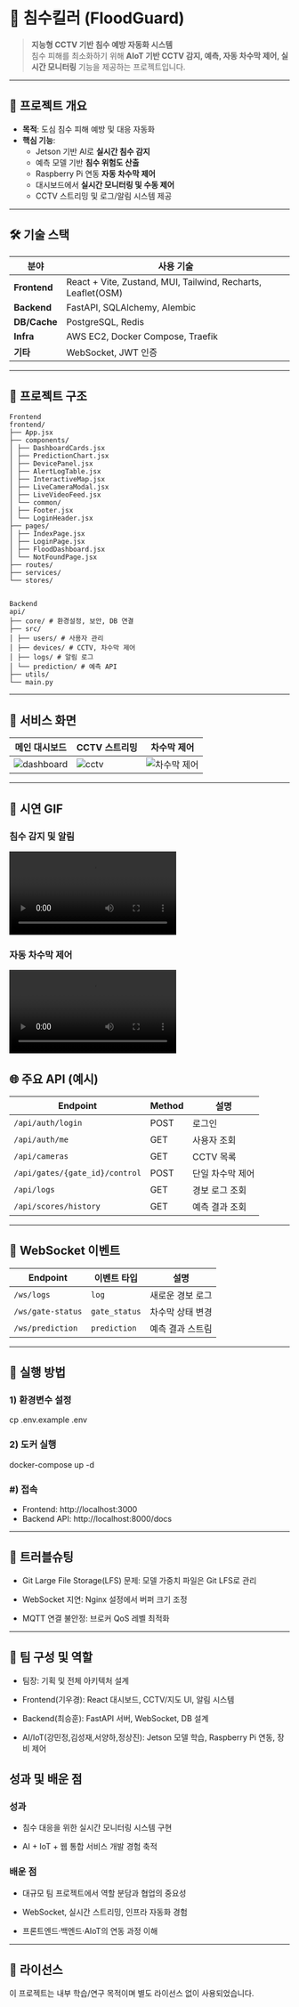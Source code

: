 # 🌊 침수킬러 (FloodGuard)

> **지능형 CCTV 기반 침수 예방 자동화 시스템**  
> 침수 피해를 최소화하기 위해 **AIoT 기반 CCTV 감지, 예측, 자동 차수막 제어, 실시간 모니터링** 기능을 제공하는 프로젝트입니다.

---

## 📌 프로젝트 개요

- **목적**: 도심 침수 피해 예방 및 대응 자동화
- **핵심 기능**:
  - Jetson 기반 AI로 **실시간 침수 감지**
  - 예측 모델 기반 **침수 위험도 산출**
  - Raspberry Pi 연동 **자동 차수막 제어**
  - 대시보드에서 **실시간 모니터링 및 수동 제어**
  - CCTV 스트리밍 및 로그/알림 시스템 제공

---

## 🛠 기술 스택

| 분야          | 사용 기술 |
|--------------|-------------------------------------------|
| **Frontend** | React + Vite, Zustand, MUI, Tailwind, Recharts, Leaflet(OSM) |
| **Backend**  | FastAPI, SQLAlchemy, Alembic |
| **DB/Cache** | PostgreSQL, Redis |
| **Infra**    | AWS EC2, Docker Compose, Traefik |
| **기타**     | WebSocket, JWT 인증 |

---

## 📂 프로젝트 구조

```
Frontend
frontend/
├── App.jsx
├── components/
│ ├── DashboardCards.jsx
│ ├── PredictionChart.jsx
│ ├── DevicePanel.jsx
│ ├── AlertLogTable.jsx
│ ├── InteractiveMap.jsx
│ ├── LiveCameraModal.jsx
│ ├── LiveVideoFeed.jsx
│ └── common/
│ ├── Footer.jsx
│ └── LoginHeader.jsx
├── pages/
│ ├── IndexPage.jsx
│ ├── LoginPage.jsx
│ ├── FloodDashboard.jsx
│ └── NotFoundPage.jsx
├── routes/
├── services/
└── stores/


Backend
api/
├── core/ # 환경설정, 보안, DB 연결
├── src/
│ ├── users/ # 사용자 관리
│ ├── devices/ # CCTV, 차수막 제어
│ ├── logs/ # 알림 로그
│ └── prediction/ # 예측 API
├── utils/
└── main.py
```


---

## 📸 서비스 화면

| 메인 대시보드 | CCTV 스트리밍 | 차수막 제어 |
|---------------|---------------|-------------|
| ![dashboard](https://github.com/user-attachments/assets/5ac51856-cacc-491c-84b2-193c50d28f90) | ![cctv](https://github.com/user-attachments/assets/fe40a58a-b94e-46bc-bbaa-b1a962f60f23) | ![차수막 제어](https://github.com/user-attachments/assets/IMG_3044-ezgif.com-video-to-gif-converter.gif) |

---

## 🎥 시연 GIF

### 침수 감지 및 알림
![침수 감지](ezgif.com-video-to-mp4-converter.mp4)

### 자동 차수막 제어
![차수막 제어](IMG_3045-ezgif.com-video-to-mp4-converter.mp4)




## 🌐 주요 API (예시)

| Endpoint                       | Method | 설명        |
| ------------------------------ | ------ | ----------- |
| `/api/auth/login`              | POST   | 로그인 |
| `/api/auth/me`                 | GET    | 사용자 조회 |
| `/api/cameras`                 | GET    | CCTV 목록 |
| `/api/gates/{gate_id}/control` | POST   | 단일 차수막 제어 |
| `/api/logs`                    | GET    | 경보 로그 조회 |
| `/api/scores/history`          | GET    | 예측 결과 조회 |

---

## 🔄 WebSocket 이벤트

| Endpoint      | 이벤트 타입   | 설명             |
|---------------|--------------|------------------|
| `/ws/logs`    | `log`        | 새로운 경보 로그 |
| `/ws/gate-status` | `gate_status` | 차수막 상태 변경 |
| `/ws/prediction`  | `prediction`  | 예측 결과 스트림 |

---

## 🚀 실행 방법

### 1) 환경변수 설정

cp .env.example .env

### 2) 도커 실행
docker-compose up -d

### #) 접속
- Frontend: http://localhost:3000
- Backend API: http://localhost:8000/docs

---

## 🐞 트러블슈팅

- Git Large File Storage(LFS) 문제: 모델 가중치 파일은 Git LFS로 관리

- WebSocket 지연: Nginx 설정에서 버퍼 크기 조정

- MQTT 연결 불안정: 브로커 QoS 레벨 최적화

---

## 👥 팀 구성 및 역할

- 팀장: 기획 및 전체 아키텍처 설계

- Frontend(기우경): React 대시보드, CCTV/지도 UI, 알림 시스템

- Backend(최승훈): FastAPI 서버, WebSocket, DB 설계

- AI/IoT(강민정,김성재,서양하,정상진): Jetson 모델 학습, Raspberry Pi 연동, 장비 제어


## 성과 및 배운 점

### 성과

- 침수 대응을 위한 실시간 모니터링 시스템 구현

- AI + IoT + 웹 통합 서비스 개발 경험 축적

### 배운 점

- 대규모 팀 프로젝트에서 역할 분담과 협업의 중요성

- WebSocket, 실시간 스트리밍, 인프라 자동화 경험

- 프론트엔드·백엔드·AIoT의 연동 과정 이해

---
## 📜 라이선스

이 프로젝트는 내부 학습/연구 목적이며 별도 라이선스 없이 사용되었습니다.
